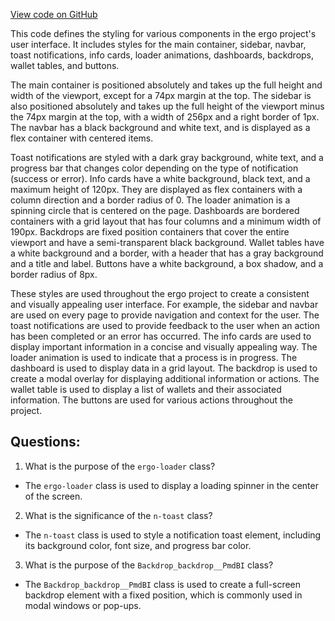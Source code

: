 [View code on GitHub](https://github.com/ergoplatform/ergo/target/streams/_global/assemblyOption/_global/streams/assembly/d1611456b2abd81a733bfc1664ba7823fb3afeb4_dir/panel/static/css/main.0e9161bb.chunk.css)

This code defines the styling for various components in the ergo project's user interface. It includes styles for the main container, sidebar, navbar, toast notifications, info cards, loader animations, dashboards, backdrops, wallet tables, and buttons.

The main container is positioned absolutely and takes up the full height and width of the viewport, except for a 74px margin at the top. The sidebar is also positioned absolutely and takes up the full height of the viewport minus the 74px margin at the top, with a width of 256px and a right border of 1px. The navbar has a black background and white text, and is displayed as a flex container with centered items.

Toast notifications are styled with a dark gray background, white text, and a progress bar that changes color depending on the type of notification (success or error). Info cards have a white background, black text, and a maximum height of 120px. They are displayed as flex containers with a column direction and a border radius of 0. The loader animation is a spinning circle that is centered on the page. Dashboards are bordered containers with a grid layout that has four columns and a minimum width of 190px. Backdrops are fixed position containers that cover the entire viewport and have a semi-transparent black background. Wallet tables have a white background and a border, with a header that has a gray background and a title and label. Buttons have a white background, a box shadow, and a border radius of 8px.

These styles are used throughout the ergo project to create a consistent and visually appealing user interface. For example, the sidebar and navbar are used on every page to provide navigation and context for the user. The toast notifications are used to provide feedback to the user when an action has been completed or an error has occurred. The info cards are used to display important information in a concise and visually appealing way. The loader animation is used to indicate that a process is in progress. The dashboard is used to display data in a grid layout. The backdrop is used to create a modal overlay for displaying additional information or actions. The wallet table is used to display a list of wallets and their associated information. The buttons are used for various actions throughout the project.
## Questions: 
 1. What is the purpose of the `ergo-loader` class?
- The `ergo-loader` class is used to display a loading spinner in the center of the screen.

2. What is the significance of the `n-toast` class?
- The `n-toast` class is used to style a notification toast element, including its background color, font size, and progress bar color.

3. What is the purpose of the `Backdrop_backdrop__PmdBI` class?
- The `Backdrop_backdrop__PmdBI` class is used to create a full-screen backdrop element with a fixed position, which is commonly used in modal windows or pop-ups.